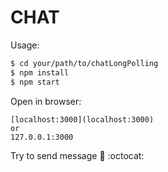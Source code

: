 # CHAT

Usage:

```sh
$ cd your/path/to/chatLongPolling
$ npm install
$ npm start
```
Open in browser:

```
[localhost:3000](localhost:3000)
or
127.0.0.1:3000
```

Try to send message
:rocket: :octocat:
